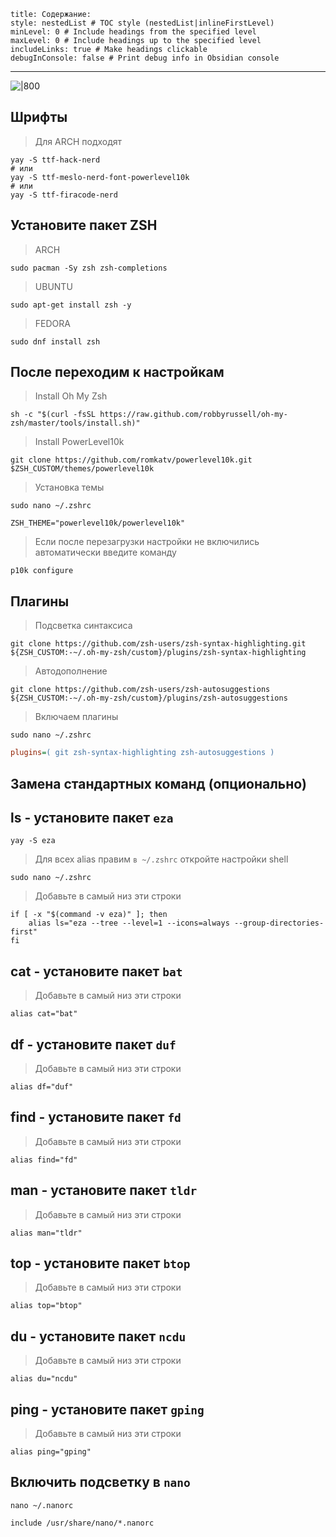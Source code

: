 ```table-of-contents
title: Содержание:
style: nestedList # TOC style (nestedList|inlineFirstLevel)
minLevel: 0 # Include headings from the specified level
maxLevel: 0 # Include headings up to the specified level
includeLinks: true # Make headings clickable
debugInConsole: false # Print debug info in Obsidian console
```
---

![|800](/Media/ZSH/image_1.png)
## Шрифты

>Для ARCH подходят
```shell
yay -S ttf-hack-nerd
# или
yay -S ttf-meslo-nerd-font-powerlevel10k
# или
yay -S ttf-firacode-nerd
```
## Установите пакет ZSH

> ARCH 
```shell
sudo pacman -Sy zsh zsh-completions
```

>UBUNTU 
```shell
sudo apt-get install zsh -y
```

>FEDORA
```shell
sudo dnf install zsh
```
## После переходим к настройкам

>Install Oh My Zsh
```shell
sh -c "$(curl -fsSL https://raw.github.com/robbyrussell/oh-my-zsh/master/tools/install.sh)"
```

> Install PowerLevel10k
```shell
git clone https://github.com/romkatv/powerlevel10k.git $ZSH_CUSTOM/themes/powerlevel10k
```

>Установка темы
```shell
sudo nano ~/.zshrc
```

```shell
ZSH_THEME="powerlevel10k/powerlevel10k"
```

> Если после перезагрузки настройки не включились автоматически введите команду
```shell
p10k configure
```
## Плагины

> Подсветка синтаксиса
```shell
git clone https://github.com/zsh-users/zsh-syntax-highlighting.git ${ZSH_CUSTOM:-~/.oh-my-zsh/custom}/plugins/zsh-syntax-highlighting
```

> Автодополнение
```shell
git clone https://github.com/zsh-users/zsh-autosuggestions ${ZSH_CUSTOM:-~/.oh-my-zsh/custom}/plugins/zsh-autosuggestions
```

> Включаем плагины
```shell
sudo nano ~/.zshrc
```

```ini
plugins=( git zsh-syntax-highlighting zsh-autosuggestions )
```
## Замена стандартных команд (опционально)

## ls - установите пакет `eza`
```shell
yay -S eza
```

>Для всех alias правим `в ~/.zshrc` откройте настройки shell
```shell
sudo nano ~/.zshrc
```

>Добавьте в самый низ эти строки
```shell
if [ -x "$(command -v eza)" ]; then
    alias ls="eza --tree --level=1 --icons=always --group-directories-first"
fi
```
## cat - установите пакет `bat`

>Добавьте в самый низ эти строки
```shell
alias cat="bat"
```
## df - установите пакет `duf`

>Добавьте в самый низ эти строки
```shell
alias df="duf"
```
## find - установите пакет `fd`

>Добавьте в самый низ эти строки
```shell
alias find="fd"
```
## man - установите пакет `tldr`

>Добавьте в самый низ эти строки
```shell
alias man="tldr"
```
## top - установите пакет `btop`

>Добавьте в самый низ эти строки
```shell
alias top="btop"
```
## du - установите пакет `ncdu`

>Добавьте в самый низ эти строки
```shell
alias du="ncdu"
```
## ping - установите пакет `gping`

>Добавьте в самый низ эти строки
```shell
alias ping="gping"
```
## Включить подсветку в `nano`

```shell
nano ~/.nanorc
```

```shell
include /usr/share/nano/*.nanorc
```
